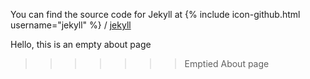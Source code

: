 
You can find the source code for Jekyll at
{% include icon-github.html username="jekyll" %} /
[jekyll](https://github.com/jekyll/jekyll)

Hello, this is an empty about page
>>>>>>> Emptied About page
